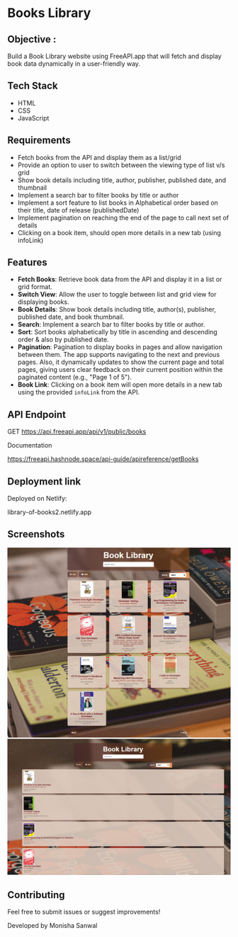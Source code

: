 # Books Library

## Objective :

Build a Book Library website using FreeAPI.app that will fetch and display book data dynamically in a user-friendly way.

## Tech Stack

- HTML
- CSS
- JavaScript

## Requirements

- Fetch books from the API and display them as a list/grid
- Provide an option to user to switch between the viewing type of list v/s grid
- Show book details including title, author, publisher, published date, and thumbnail
- Implement a search bar to filter books by title or author
- Implement a sort feature to list books in Alphabetical order based on their title, date of release (publishedDate)
- Implement pagination on reaching the end of the page to call next set of details
- Clicking on a book item, should open more details in a new tab (using infoLink)

## Features

- **Fetch Books**: Retrieve book data from the API and display it in a list or grid format.
- **Switch View**: Allow the user to toggle between list and grid view for displaying books.
- **Book Details**: Show book details including title, author(s), publisher, published date, and book thumbnail.
- **Search**: Implement a search bar to filter books by title or author.
- **Sort**: Sort books alphabetically by title in ascending and descending order & also by published date.
- **Pagination**: Pagination to display books in pages and allow navigation between them. The app supports navigating to the next and previous pages. Also, it  dynamically updates to show the current page and total pages, giving users clear feedback on their current position within the paginated content (e.g., "Page 1 of 5").
- **Book Link**: Clicking on a book item will open more details in a new tab using the provided `infoLink` from the API.

## API Endpoint

GET https://api.freeapi.app/api/v1/public/books

Documentation

https://freeapi.hashnode.space/api-guide/apireference/getBooks

## Deployment link

Deployed on Netlify:

library-of-books2.netlify.app

## Screenshots

![Default_Landing_Page](Screenshots/image.png)
![ListView_Page](Screenshots/image-1.png)

## Contributing

Feel free to submit issues or suggest improvements!


Developed by Monisha Sanwal
